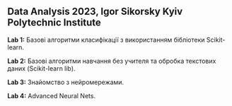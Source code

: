 ## Data Analysis 2023, Igor Sikorsky Kyiv Polytechnic Institute

**Lab 1:** Базові алгоритми класифікації з використанням бібліотеки Scikit-learn.

**Lab 2:** Базові алгоритми навчання без учителя та обробка текстових даних (Scikit-learn lib).

**Lab 3:** Знайомство з нейромережами.

**Lab 4:** Advanced Neural Nets.